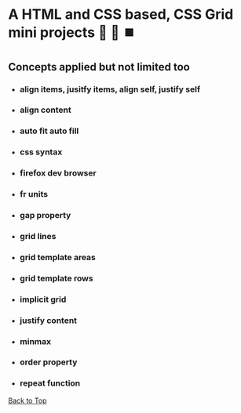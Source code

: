 <a name="custom_anchor_name"></a>

# A HTML and CSS based, CSS Grid mini projects :straight_ruler: :triangular_ruler: :stop_button:

## Concepts applied but not limited too

  - ### align items, jusitfy items, align self, justify self
  - ### align content
  - ### auto fit auto fill
  - ### css syntax
  - ### firefox dev browser
  - ### fr units
  - ### gap property
  - ### grid lines
  - ### grid template areas
  - ### grid template rows
  - ### implicit grid
  - ### justify content
  - ### minmax
  - ### order property
  - ### repeat function

[Back to Top](#custom_anchor_name)
